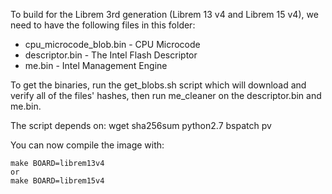 To build for the Librem 3rd generation (Librem 13 v4 and Librem 15 v4),
we need to have the following files in this folder:
* cpu_microcode_blob.bin  - CPU Microcode
* descriptor.bin - The Intel Flash Descriptor
* me.bin - Intel Management Engine

To get the binaries, run the get_blobs.sh script which will download and
verify all of the files' hashes, then run me_cleaner on the descriptor.bin and me.bin.

The script depends on: wget sha256sum python2.7 bspatch pv

You can now compile the image with:

```
make BOARD=librem13v4
or
make BOARD=librem15v4
```
